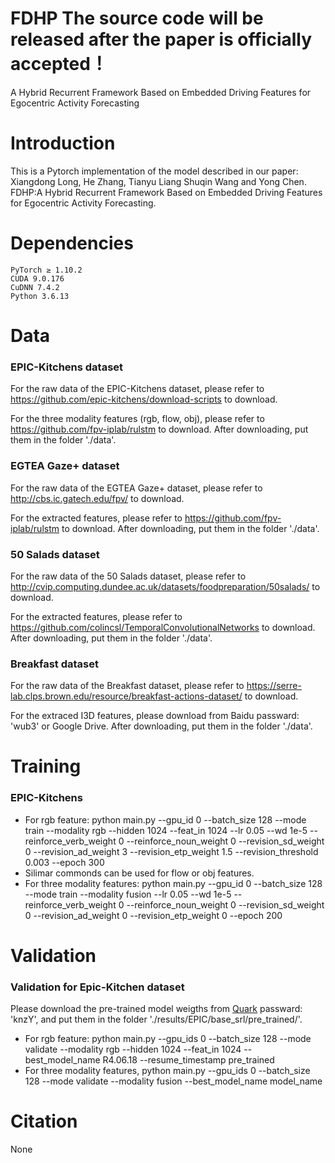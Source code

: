 # FDHP The source code will be released after the paper is officially accepted！
A Hybrid Recurrent Framework Based on Embedded Driving Features for Egocentric Activity Forecasting 
# Introduction
This is a Pytorch implementation of the model described in our paper:
    Xiangdong Long, He Zhang, Tianyu Liang Shuqin Wang and Yong Chen. FDHP:A Hybrid Recurrent Framework Based on Embedded Driving Features for Egocentric Activity Forecasting.
# Dependencies
    PyTorch ≥ 1.10.2
    CUDA 9.0.176
    CuDNN 7.4.2
    Python 3.6.13

# Data
### EPIC-Kitchens dataset

For the raw data of the EPIC-Kitchens dataset, please refer to https://github.com/epic-kitchens/download-scripts to download.

For the three modality features (rgb, flow, obj), please refer to https://github.com/fpv-iplab/rulstm to download. After downloading, put them in the folder './data'.

### EGTEA Gaze+ dataset

For the raw data of the EGTEA Gaze+ dataset, please refer to http://cbs.ic.gatech.edu/fpv/ to download.

For the extracted features, please refer to https://github.com/fpv-iplab/rulstm to download. After downloading, put them in the folder './data'.

### 50 Salads dataset

For the raw data of the 50 Salads dataset, please refer to http://cvip.computing.dundee.ac.uk/datasets/foodpreparation/50salads/ to download.

For the extracted features, please refer to https://github.com/colincsl/TemporalConvolutionalNetworks to download. After downloading, put them in the folder './data'.

### Breakfast dataset

For the raw data of the Breakfast dataset, please refer to https://serre-lab.clps.brown.edu/resource/breakfast-actions-dataset/ to download.

For the extraced I3D features, please download from Baidu passward: 'wub3' or Google Drive. After downloading, put them in the folder './data'.

# Training
### EPIC-Kitchens
- For rgb feature: python main.py --gpu_id 0 --batch_size 128 --mode train --modality rgb --hidden 1024 --feat_in 1024 --lr 0.05 --wd 1e-5 --reinforce_verb_weight 0 --reinforce_noun_weight 0  --revision_sd_weight 0 --revision_ad_weight 3 --revision_etp_weight 1.5 --revision_threshold 0.003 --epoch 300
- Silimar commonds can be used for flow or obj features.
- For three modality features: python main.py --gpu_id 0 --batch_size 128 --mode train --modality fusion --lr 0.05 --wd 1e-5 --reinforce_verb_weight 0 --reinforce_noun_weight 0  --revision_sd_weight 0 --revision_ad_weight 0 --revision_etp_weight 0 --epoch 200
# Validation
###  Validation for Epic-Kitchen dataset
Please download the pre-trained model weigths from [Quark](https://pan.quark.cn/s/aad030f99d2f) passward: 'knzY', and put them in the folder './results/EPIC/base_srl/pre_trained/'.

 - For rgb feature: python main.py --gpu_ids 0 --batch_size 128 --mode validate --modality rgb --hidden 1024 --feat_in 1024 --best_model_name R4.06.18 --resume_timestamp pre_trained
 - For three modality features, python main.py --gpu_ids 0 --batch_size 128 --mode validate --modality fusion --best_model_name model_name

# Citation
None
